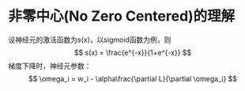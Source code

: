 # 非零中心(No Zero Centered)的理解

设神经元的激活函数为s(x)，以sigmoid函数为例，则
$$
s(x) = \frac{e^{-x}}{1+e^{-x}}
$$
梯度下降时，神经元参数：
$$
\omega_i = w_i - \alpha\frac{\partial L}{\partial \omega_i}
$$

